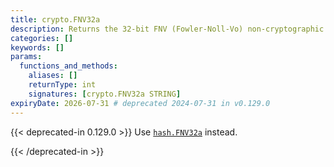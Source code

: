 ```yaml
---
title: crypto.FNV32a
description: Returns the 32-bit FNV (Fowler-Noll-Vo) non-cryptographic hash of the given string.
categories: []
keywords: []
params:
  functions_and_methods:
    aliases: []
    returnType: int
    signatures: [crypto.FNV32a STRING]
expiryDate: 2026-07-31 # deprecated 2024-07-31 in v0.129.0
---
```


{{< deprecated-in 0.129.0 >}}
Use [`hash.FNV32a`][] instead.

[`hash.FNV32a`]: /docs/reference/functions/hash/FNV32a/
{{< /deprecated-in >}}
